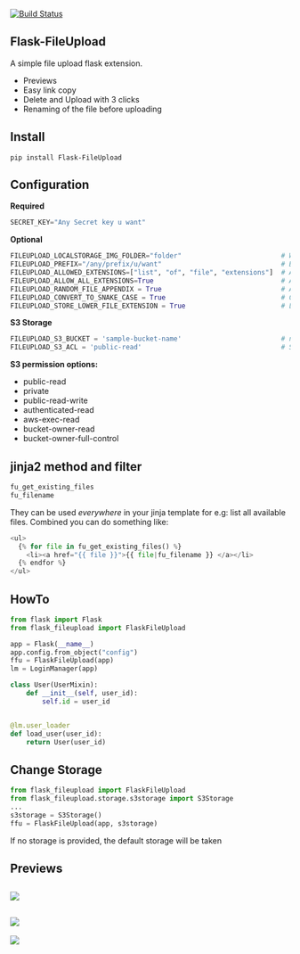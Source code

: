 [![Build Status](https://travis-ci.org/Speedy1991/Flask-FileUpload.svg?branch=master)](https://travis-ci.org/Speedy1991/Flask-FileUpload)

Flask-FileUpload
----------------

A simple file upload flask extension.

- Previews
- Easy link copy
- Delete and Upload with 3 clicks
- Renaming of the file before uploading

Install
-------

```pip install Flask-FileUpload```

Configuration
-------------
__Required__
```python
SECRET_KEY="Any Secret key u want"
```

__Optional__

```python
FILEUPLOAD_LOCALSTORAGE_IMG_FOLDER="folder"                         # Where to store the images if used the default LocalStorage
FILEUPLOAD_PREFIX="/any/prefix/u/want"                              # Blueprint prefix
FILEUPLOAD_ALLOWED_EXTENSIONS=["list", "of", "file", "extensions"]  # Allow only these extensions
FILEUPLOAD_ALLOW_ALL_EXTENSIONS=True                                # Allow all extensions
FILEUPLOAD_RANDOM_FILE_APPENDIX = True                              # Append a random 6 hash string to selected file
FILEUPLOAD_CONVERT_TO_SNAKE_CASE = True                             # Converts filenames to snake_case
FILEUPLOAD_STORE_LOWER_FILE_EXTENSION = True                        # Lowers fileextension before storing 
```

__S3 Storage__
```python
FILEUPLOAD_S3_BUCKET = 'sample-bucket-name'                         # name of the S3 bucket
FILEUPLOAD_S3_ACL = 'public-read'                                   # S3 permission
```

__S3 permission options:__

- public-read
- private
- public-read-write
- authenticated-read
- aws-exec-read
- bucket-owner-read
- bucket-owner-full-control


jinja2 method and filter 
------------------------
 
```python 
fu_get_existing_files 
fu_filename 
```` 
They can be used _everywhere_ in your jinja template for e.g: list all available files. Combined you can do something like: 
 
```python 
<ul> 
  {% for file in fu_get_existing_files() %} 
    <li><a href="{{ file }}">{{ file|fu_filename }} </a></li> 
  {% endfor %} 
</ul> 
``` 
 
HowTo
-----
```python
from flask import Flask
from flask_fileupload import FlaskFileUpload

app = Flask(__name__)
app.config.from_object("config")
ffu = FlaskFileUpload(app)
lm = LoginManager(app)

class User(UserMixin):
    def __init__(self, user_id):
        self.id = user_id


@lm.user_loader
def load_user(user_id):
    return User(user_id)
```

Change Storage
--------------

```python
from flask_fileupload import FlaskFileUpload
from flask_fileupload.storage.s3storage import S3Storage
...
s3storage = S3Storage()
ffu = FlaskFileUpload(app, s3storage)
```

If no storage is provided, the default storage will be taken

Previews
--------

![](https://github.com/Speedy1991/Flask-FileUpload/blob/master/doc/img/overview.png)
----
![](https://github.com/Speedy1991/Flask-FileUpload/blob/master/doc/img/sort_and_searchable.png)
----
![](https://github.com/Speedy1991/Flask-FileUpload/blob/master/doc/img/zoom.png)

